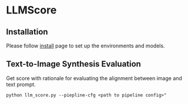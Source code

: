 # LLMScore



## Installation
Please follow [install](INSTALL.md) page to set up the environments and models.

## Text-to-Image Synthesis Evaluation
Get score with rationale for evaluating the alignment between image and text prompt.
```
python llm_score.py --piepline-cfg <path to pipeline config>"
```


